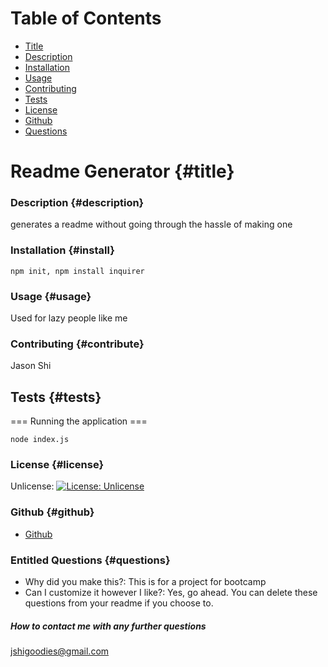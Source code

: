 
# Table of Contents
- [Title](#title)
- [Description](#description)
- [Installation](#install)
- [Usage](#usage)
- [Contributing](#contribute)
- [Tests](#tests)
- [License](#license)
- [Github](#github)
- [Questions](#questions)

# Readme Generator {#title}

### Description {#description}
generates a readme without going through the hassle of making one

### Installation {#install}
```
npm init, npm install inquirer
```

### Usage {#usage}
Used for lazy people like me

### Contributing {#contribute}
Jason Shi

## Tests {#tests}
=== Running the application ===
```
node index.js
```

### License {#license}
Unlicense: [![License: Unlicense](https://img.shields.io/badge/license-Unlicense-blue.svg)](http://unlicense.org/)

### Github {#github}
- [Github](https://github.com/Jshigoodies)

### Entitled Questions {#questions}

- Why did you make this?: This is for a project for bootcamp
- Can I customize it however I like?: Yes, go ahead. You can delete these questions from your readme if you choose to.

##### How to contact me with any further questions
jshigoodies@gmail.com

